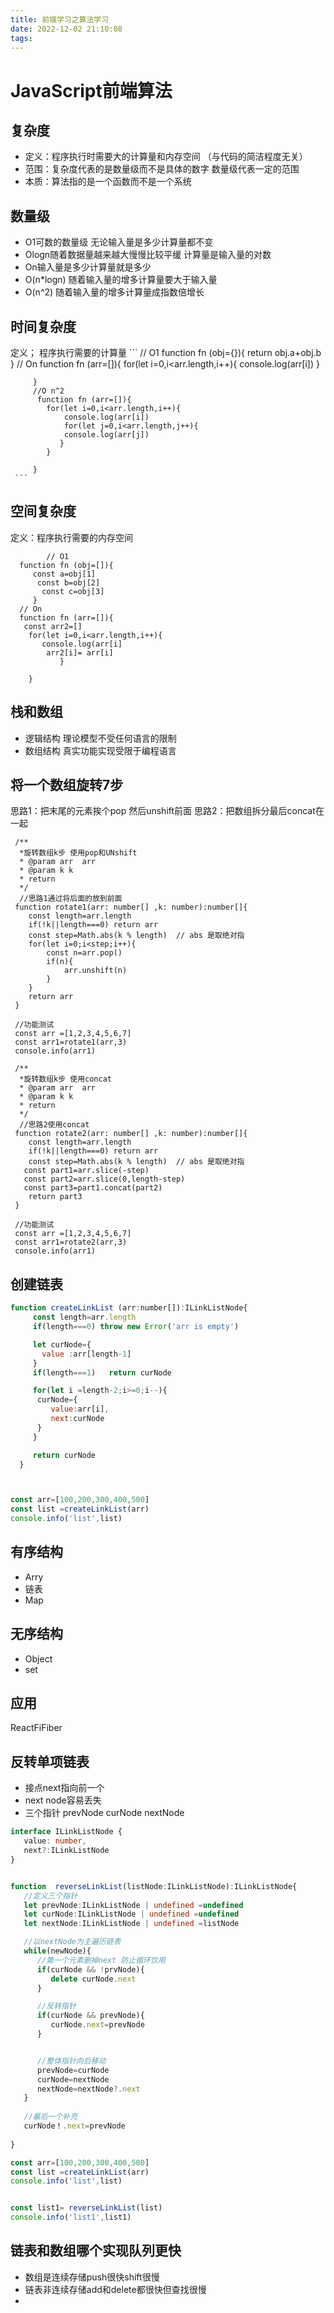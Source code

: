 ```yaml
---
title: 前端学习之算法学习
date: 2022-12-02 21:10:08
tags:
---
```


# JavaScript前端算法

## 复杂度 
*   定义：程序执行时需要大的计算量和内存空间 （与代码的简洁程度无关）
*   范围：复杂度代表的是数量级而不是具体的数字     数量级代表一定的范围
*   本质：算法指的是一个函数而不是一个系统

## 数量级

*   O1可数的数量级  无论输入量是多少计算量都不变
*   Ologn随着数据量越来越大慢慢比较平缓  计算量是输入量的对数
*   On输入量是多少计算量就是多少
*   O(n*logn)  随着输入量的增多计算量要大于输入量  
*   O(n^2)  随着输入量的增多计算量成指数倍增长

## 时间复杂度
定义； 程序执行需要的计算量
    ```
        // O1
         function fn (obj={}){
            return obj.a+obj.b
         }
         // On
         function fn (arr=[]){
               for(let i=0,i<arr.length,i++){
                console.log(arr[i])
               }

         }
         //O n^2
          function fn (arr=[]){
            for(let i=0,i<arr.length,i++){
                console.log(arr[i])
                for(let j=0,i<arr.length,j++){
                console.log(arr[j])
               }
            }

         }
     ```

##  空间复杂度
定义：程序执行需要的内存空间
```
        // O1
  function fn (obj=[]){
     const a=obj[1]
      const b=obj[2]
       const c=obj[3]
     }
  // On
  function fn (arr=[]){
   const arr2=[]
    for(let i=0,i<arr.length,i++){
       console.log(arr[i]
        arr2[i]= arr[i]
           } 

    }
```
## 栈和数组
*  逻辑结构 理论模型不受任何语言的限制
*  数组结构 真实功能实现受限于编程语言
## 将一个数组旋转7步
思路1：把末尾的元素挨个pop 然后unshift前面
思路2：把数组拆分最后concat在一起

```
 /**
  *旋转数组k步 使用pop和UNshift
  * @param arr  arr
  * @param k k
  * return 
  */
  //思路1通过将后面的放到前面
 function rotate1(arr: number[] ,k: number):number[]{
    const length=arr.length
    if(!k||length===0) return arr
    const step=Math.abs(k % length)  // abs 是取绝对指
    for(let i=0;i<step;i++){
        const n=arr.pop()
        if(n){
            arr.unshift(n)
        }
    }
    return arr
 } 

 //功能测试
 const arr =[1,2,3,4,5,6,7]
 const arr1=rotate1(arr,3)
 console.info(arr1)
```

```
 /**
  *旋转数组k步 使用concat
  * @param arr  arr
  * @param k k
  * return 
  */
  //思路2使用concat
 function rotate2(arr: number[] ,k: number):number[]{
    const length=arr.length
    if(!k||length===0) return arr
    const step=Math.abs(k % length)  // abs 是取绝对指
   const part1=arr.slice(-step)
   const part2=arr.slice(0,length-step)
   const part3=part1.concat(part2)
    return part3
 } 

 //功能测试
 const arr =[1,2,3,4,5,6,7]
 const arr1=rotate2(arr,3)
 console.info(arr1)
```
## 创建链表

```js
function createLinkList (arr:number[]):ILinkListNode{
     const length=arr.length
     if(length===0) throw new Error('arr is empty')

     let curNode={
       value :arr[length-1]
     }
     if(length===1)   return curNode

     for(let i =length-2;i>=0;i--){
      curNode={
         value:arr[i],
         next:curNode
      }
     }

     return curNode
  }



const arr=[100,200,300,400,500]
const list =createLinkList(arr)
console.info('list',list)
```
## 有序结构

*  Arry
*  链表
*  Map

## 无序结构

*  Object
*  set

## 应用
ReactFiFiber  

## 反转单项链表

*  接点next指向前一个
*  next node容易丢失
*  三个指针 prevNode  curNode  nextNode

```ts
interface ILinkListNode {
   value: number,
   next?:ILinkListNode
}


function  reverseLinkList(listNode:ILinkListNode):ILinkListNode{
   //定义三个指针
   let prevNode:ILinkListNode | undefined =undefined
   let curNode:ILinkListNode | undefined =undefined
   let nextNode:ILinkListNode | undefined =listNode

   //以nextNode为主遍历链表
   while(newNode){
      //第一个元素删掉next 防止循环饮用
      if(curNode && !prvNode){
         delete curNode.next
      }

      //反转指针
      if(curNode && prevNode){
         curNode.next=prevNode
      }


      //整体指针向后移动
      prevNode=curNode
      curNode=nextNode
      nextNode=nextNode?.next
   }
   
   //最后一个补充
   curNode！.next=prevNode
     
}

const arr=[100,200,300,400,500]
const list =createLinkList(arr)
console.info('list',list)


const list1= reverseLinkList(list)
console.info('list1',list1)

```

## 链表和数组哪个实现队列更快

*  数组是连续存储push很快shift很慢
*  链表非连续存储add和delete都很快但查找很慢
*  